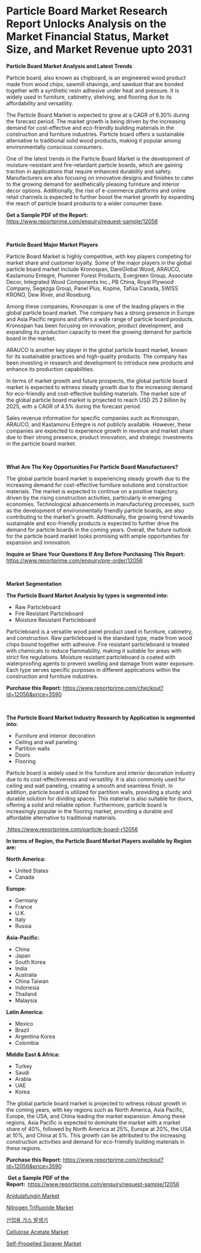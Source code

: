 <p><h1>Particle Board Market Research Report Unlocks Analysis on the Market Financial Status, Market Size, and Market Revenue upto 2031</h1></p><p><strong>Particle Board Market Analysis and Latest Trends</strong></p>
<p><p>Particle board, also known as chipboard, is an engineered wood product made from wood chips, sawmill shavings, and sawdust that are bonded together with a synthetic resin adhesive under heat and pressure. It is widely used in furniture, cabinetry, shelving, and flooring due to its affordability and versatility.</p><p>The Particle Board Market is expected to grow at a CAGR of 6.30% during the forecast period. The market growth is being driven by the increasing demand for cost-effective and eco-friendly building materials in the construction and furniture industries. Particle board offers a sustainable alternative to traditional solid wood products, making it popular among environmentally conscious consumers.</p><p>One of the latest trends in the Particle Board Market is the development of moisture-resistant and fire-retardant particle boards, which are gaining traction in applications that require enhanced durability and safety. Manufacturers are also focusing on innovative designs and finishes to cater to the growing demand for aesthetically pleasing furniture and interior decor options. Additionally, the rise of e-commerce platforms and online retail channels is expected to further boost the market growth by expanding the reach of particle board products to a wider consumer base.</p></p>
<p><strong>Get a Sample PDF of the Report:&nbsp;</strong> <a href="https://www.reportprime.com/enquiry/request-sample/12056">https://www.reportprime.com/enquiry/request-sample/12056</a></p>
<p>&nbsp;</p>
<p><strong>Particle Board Major Market Players</strong></p>
<p><p>Particle Board Market is highly competitive, with key players competing for market share and customer loyalty. Some of the major players in the global particle board market include Kronospan, DareGlobal Wood, ARAUCO, Kastamonu Entegre, Plummer Forest Products, Evergreen Group, Associate Decor, Integrated Wood Components Inc., PB China, Royal Plywood Company, Segezga Group, Panel Plus, Kopine, Tafisa Canada, SWISS KRONO, Dew River, and Roseburg.</p><p>Among these companies, Kronospan is one of the leading players in the global particle board market. The company has a strong presence in Europe and Asia Pacific regions and offers a wide range of particle board products. Kronospan has been focusing on innovation, product development, and expanding its production capacity to meet the growing demand for particle board in the market.</p><p>ARAUCO is another key player in the global particle board market, known for its sustainable practices and high-quality products. The company has been investing in research and development to introduce new products and enhance its production capabilities.</p><p>In terms of market growth and future prospects, the global particle board market is expected to witness steady growth due to the increasing demand for eco-friendly and cost-effective building materials. The market size of the global particle board market is projected to reach USD 25.2 billion by 2025, with a CAGR of 4.5% during the forecast period.</p><p>Sales revenue information for specific companies such as Kronospan, ARAUCO, and Kastamonu Entegre is not publicly available. However, these companies are expected to experience growth in revenue and market share due to their strong presence, product innovation, and strategic investments in the particle board market.</p></p>
<p>&nbsp;</p>
<p><strong>What Are The Key Opportunities For Particle Board Manufacturers?</strong></p>
<p><p>The global particle board market is experiencing steady growth due to the increasing demand for cost-effective furniture solutions and construction materials. The market is expected to continue on a positive trajectory, driven by the rising construction activities, particularly in emerging economies. Technological advancements in manufacturing processes, such as the development of environmentally friendly particle boards, are also contributing to the market's growth. Additionally, the growing trend towards sustainable and eco-friendly products is expected to further drive the demand for particle boards in the coming years. Overall, the future outlook for the particle board market looks promising with ample opportunities for expansion and innovation.</p></p>
<p><strong>Inquire or Share Your Questions If Any Before Purchasing This Report:</strong> <a href="https://www.reportprime.com/enquiry/pre-order/12056">https://www.reportprime.com/enquiry/pre-order/12056</a></p>
<p>&nbsp;</p>
<p><strong>Market Segmentation</strong></p>
<p><strong>The Particle Board Market Analysis by types is segmented into:</strong></p>
<p><ul><li>Raw Particleboard</li><li>Fire Resistant Particleboard</li><li>Moisture Resistant Particleboard</li></ul></p>
<p><p>Particleboard is a versatile wood panel product used in furniture, cabinetry, and construction. Raw particleboard is the standard type, made from wood chips bound together with adhesive. Fire resistant particleboard is treated with chemicals to reduce flammability, making it suitable for areas with strict fire regulations. Moisture resistant particleboard is coated with waterproofing agents to prevent swelling and damage from water exposure. Each type serves specific purposes in different applications within the construction and furniture industries.</p></p>
<p><strong>Purchase this Report:&nbsp;</strong><a href="https://www.reportprime.com/checkout?id=12056&price=3590">https://www.reportprime.com/checkout?id=12056&price=3590</a></p>
<p>&nbsp;</p>
<p><strong>The Particle Board Market Industry Research by Application is segmented into:</strong></p>
<p><ul><li>Furniture and interior decoration</li><li>Ceiling and wall paneling</li><li>Partition walls</li><li>Doors</li><li>Flooring</li></ul></p>
<p><p>Particle board is widely used in the furniture and interior decoration industry due to its cost-effectiveness and versatility. It is also commonly used for ceiling and wall paneling, creating a smooth and seamless finish. In addition, particle board is utilized for partition walls, providing a sturdy and durable solution for dividing spaces. This material is also suitable for doors, offering a solid and reliable option. Furthermore, particle board is increasingly popular in the flooring market, providing a durable and affordable alternative to traditional materials.</p></p>
<p><a href="https://www.reportprime.com/particle-board-r12056">&nbsp;https://www.reportprime.com/particle-board-r12056</a></p>
<p><strong>In terms of Region, the Particle Board Market Players available by Region are:</strong></p>
<p>
    <p> <strong> North America: </strong>
        <ul>
            <li>United States</li>
            <li>Canada</li>
        </ul>
        </p> 
    <p> <strong> Europe: </strong>
        <ul>
            <li>Germany</li>
            <li>France</li>
            <li>U.K.</li>
            <li>Italy</li>
            <li>Russia</li>
        </ul>
        </p> 
    <p> <strong> Asia-Pacific: </strong>
        <ul>
            <li>China</li>
            <li>Japan</li>
            <li>South Korea</li>
            <li>India</li>
            <li>Australia</li>
            <li>China Taiwan</li>
            <li>Indonesia</li>
            <li>Thailand</li>
            <li>Malaysia</li>
        </ul>
        </p> 
    <p> <strong> Latin America: </strong>
        <ul>
            <li>Mexico</li>
            <li>Brazil</li>
            <li>Argentina Korea</li>
            <li>Colombia</li>
        </ul>
        </p> 
    <p> <strong> Middle East & Africa: </strong>
        <ul>
            <li>Turkey</li>
            <li>Saudi</li>
            <li>Arabia</li>
            <li>UAE</li>
            <li>Korea</li>
        </ul>
    </p>
    </p>
<p><p>The global particle board market is projected to witness robust growth in the coming years, with key regions such as North America, Asia Pacific, Europe, the USA, and China leading the market expansion. Among these regions, Asia Pacific is expected to dominate the market with a market share of 40%, followed by North America at 25%, Europe at 20%, the USA at 10%, and China at 5%. This growth can be attributed to the increasing construction activities and demand for eco-friendly building materials in these regions.</p></p>
<p><strong>Purchase this Report: </strong><a href="https://www.reportprime.com/checkout?id=12056&price=3590">https://www.reportprime.com/checkout?id=12056&price=3590</a></p>
<p>&nbsp;<strong>Get a Sample PDF of the Report:&nbsp;&nbsp;</strong><a href="https://www.reportprime.com/enquiry/request-sample/12056">https://www.reportprime.com/enquiry/request-sample/12056</a></p>
<p><strong></strong></p>
<p><p><a href="https://issuu.com/reportprime-2/docs/anidulafungin-market-size-2030.pptx">Anidulafungin Market</a></p><p><a href="https://github.com/kumertitash/Market-Research-Report-List-1/blob/main/nitrogen-trifluoride-market.md">Nitrogen Trifluoride Market</a></p><p><a href="https://medium.com/@witoldadamczyk1904/%EC%82%B0%EC%97%85%EC%9A%A9-%EA%B0%80%EC%8A%A4-%EB%B0%9C%EC%A0%84%EA%B8%B0-%EC%8B%9C%EC%9E%A5-%EA%B7%9C%EB%AA%A8-%EB%B0%8F-%EC%A0%90%EC%9C%A0%EC%9C%A8-%EB%B6%84%EC%84%9D-%EC%84%B1%EC%9E%A5-%EB%8F%99%ED%96%A5-%EB%B0%8F-%EC%98%88%EC%B8%A1-2024-2031-c96f4e0d052c">산업용 가스 발생기</a></p><p><a href="https://github.com/amapolalg/Market-Research-Report-List-1/blob/main/cellulose-acetate-market.md">Cellulose Acetate Market</a></p><p><a href="https://medium.com/@estellaemmerich/self-propelled-sprayer-market-market-segmentation-geographical-regions-and-market-forcast-till-e207377b89e5">Self-Propelled Sprayer Market</a></p></p>